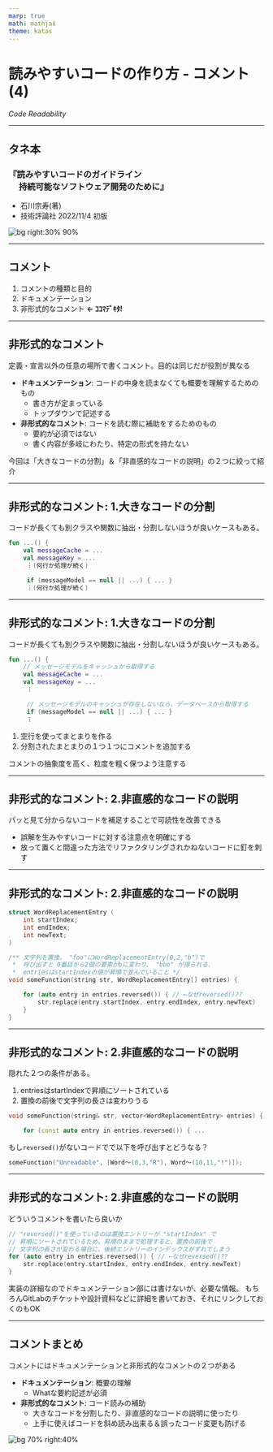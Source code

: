 ```yaml
---
marp: true
math: mathjax
theme: katas
---
```


<!--
size: 16:9
paginate: true
-->
<!-- header: 勉強会# ― エンジニアとしての解像度を高めるための勉強会-->

# 読みやすいコードの作り方 - コメント(4)

_Code Readability_

---

## タネ本

### 『読みやすいコードのガイドライン<br>　 持続可能なソフトウェア開発のために』

- 石川宗寿(著)
- 技術評論社 2022/11/4 初版

![bg right:30% 90%](assets/12-book.jpg)

---

## コメント

1. コメントの種類と目的
2. ドキュメンテーション
3. 非形式的なコメント **← ｺｺﾏﾃﾞｷﾀ!**

---

## 非形式的なコメント

定義・宣言以外の任意の場所で書くコメント。目的は同じだが役割が異なる

* **ドキュメンテーション**: コードの中身を読まなくても概要を理解するためのもの
    * 書き方が定まっている
    * トップダウンで記述する
* **非形式的なコメント**: コードを読む際に補助をするためのもの
    * 要約が必須ではない
    * 書く内容が多岐にわたり、特定の形式を持たない

今回は「大きなコードの分割」＆「非直感的なコードの説明」の２つに絞って紹介

---

## 非形式的なコメント: 1.大きなコードの分割

コードが長くても別クラスや関数に抽出・分割しないほうが良いケースもある。

```kt
fun ...() {
    val messageCache = ...
    val messageKey = ...
     ︙(何行か処理が続く)

     if (messageModel == null || ...) { ... }
     ︙(何行か処理が続く)
```

---

## 非形式的なコメント: 1.大きなコードの分割

コードが長くても別クラスや関数に抽出・分割しないほうが良いケースもある。

```kt
fun ...() {
    // メッセージモデルをキャッシュから取得する
    val messageCache = ...
    val messageKey = ...
     ︙

     // メッセージモデルのキャッシュが存在しないなら、データベースから取得する
     if (messageModel == null || ...) { ... }
     ︙
```

1. 空行を使ってまとまりを作る
1. 分割されたまとまりの１つ１つにコメントを追加する

コメントの抽象度を高く、粒度を粗く保つよう注意する

<!-- サンプルは時間的凝集度を破っている。時間的凝集とは、機能的に関連はないが「初期化時」 など近い時間で実行する処理をまとめた関数

* 時間的凝集の問題点
    * 機能的には関係ない関数が 1 つの関数にまとめられている
    * 機能的な関連はないので、あるときには同時に実行するとしても、別のときには同時に実行しないかもしれない
    * その関数の再利用性は低い
* 時間的凝集の改善方法
    * 実装を機能的凝集の関数（単一の機能を処理する関数）に切り出す。 -->

---

## 非形式的なコメント: 2.非直感的なコードの説明

パッと見て分からないコードを補足することで可読性を改善できる

* 誤解を生みやすいコードに対する注意点を明確にする
* 放って置くと間違った方法でリファクタリングされかねないコードに釘を刺す

---

## 非形式的なコメント: 2.非直感的なコードの説明

```cpp
struct WordReplacementEntry (
    int startIndex;
    int endIndex;
    int newText;
)

/** 文字列を置換。 "foo"にWordReplacementEntry(0,2,"b")で
 *  呼び出すと 0番目から2個の要素がbに変わり、 "bbo" が得られる.
 *  entriesはstartIndexの値が昇順で並んでいること */
void someFunction(string str, WordReplacementEntry[] entries) {

    for (auto entry in entries.reversed()) { // ←なぜreversed()??
        str.replace(entry.startIndex, entry.endIndex, entry.newText)
    }
}
```

---

## 非形式的なコメント: 2.非直感的なコードの説明

隠れた２つの条件がある。

1. entriesはstartIndexで昇順にソートされている
2. 置換の前後で文字列の長さは変わりうる

```cpp
void someFunction(string& str, vector<WordReplacementEntry> entries) {

    for (const auto entry in entries.reversed()) { ... 
```

もし`reversed()`がないコードでで以下を呼び出すとどうなる？

```cpp
someFunction("Unreadable", [Word～(0,3,"R"), Word～(10,11,"!")]);
```

---

## 非形式的なコメント: 2.非直感的なコードの説明

どういうコメントを書いたら良いか

```cpp
// "reversed()"を使っているのは置換エントリーが "startIndex" で
// 昇順にソートされているため。昇順のままで処理すると、置換の前後で
// 文字列の長さが変わる場合に、後続エントリーのインデックスがずれてしまう
for (auto entry in entries.reversed()) { // ←なぜreversed()??
    str.replace(entry.startIndex, entry.endIndex, entry.newText)
}
```

実装の詳細なのでドキュメンテーション部には書けないが、必要な情報。
もちろんGitLabのチケットや設計資料などに詳細を書いておき、それにリンクしておくのもOK

---

## コメントまとめ

コメントにはドキュメンテーションと非形式的なコメントの２つがある
* **ドキュメンテーション**: 概要の理解
    * Whatな要約記述が必須
* **非形式的なコメント**: コード読みの補助
    * 大きなコードを分割したり、非直感的なコードの説明に使ったり
    * 上手に使えばコードを斜め読み出来る＆誤ったコード変更も防げる

![bg 70% right:40%](assets/16-whynot_in_comments.png)

